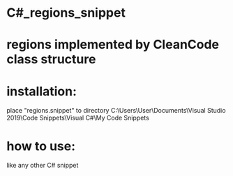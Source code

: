 # C#_regions_snippet
# regions implemented by СleanСode class structure

# **installation:**
place "regions.snippet" to directory C:\Users\User\Documents\Visual Studio 2019\Code Snippets\Visual C#\My Code Snippets

# **how to use:**
like any other C# snippet
